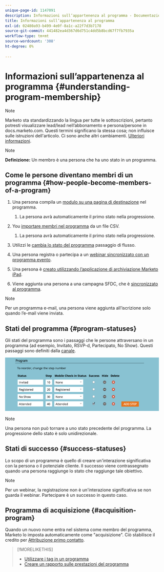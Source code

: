 ```yaml
---
unique-page-id: 1147091
description: Informazioni sull’appartenenza al programma - Documentazione di Marketo - Documentazione del prodotto
title: Informazioni sull’appartenenza al programma
exl-id: 02480a93-b499-4e0f-8a1c-a22f7d3b7178
source-git-commit: 441482ea4d367d6d751c4dd5b8bcd67f7fb7935a
workflow-type: tm+mt
source-wordcount: '308'
ht-degree: 0%

---
```


# Informazioni sull’appartenenza al programma {#understanding-program-membership}

>[!NOTE]
>
>Marketo sta standardizzando la lingua per tutte le sottoscrizioni, pertanto potresti visualizzare lead/lead nell’abbonamento e persona/persone in docs.marketo.com. Questi termini significano la stessa cosa; non influisce sulle istruzioni dell&#39;articolo. Ci sono anche altri cambiamenti. [Ulteriori informazioni](/help/marketo/product-docs/crm-sync/salesforce-sync/understanding-the-salesforce-sync.md).

>[!NOTE]
>
>**Definizione:** Un membro è una persona che ha uno stato in un programma.

## Come le persone diventano membri di un programma {#how-people-become-members-of-a-program}

1. Una persona compila un [modulo su una pagina di destinazione](/help/marketo/getting-started/quick-wins/landing-page-with-a-form.md) nel programma.

   1. La persona avrà automaticamente il primo stato nella progressione.

1. You [importare membri nel programma](/help/marketo/product-docs/core-marketo-concepts/programs/working-with-programs/import-members-from-a-spreadsheet-into-a-program.md) da un file CSV.

   1. La persona avrà automaticamente il primo stato nella progressione.

1. Utilizzi le [cambia lo stato del programma](/help/marketo/product-docs/core-marketo-concepts/smart-campaigns/program-flow-actions/change-program-status.md) passaggio di flusso.
1. Una persona registra o partecipa a un [webinar sincronizzato con un programma evento](/help/marketo/product-docs/demand-generation/events/events/launchpoint-event-partners.md).
1. Una persona è [creato utilizzando l’applicazione di archiviazione Marketo iPad](/help/marketo/product-docs/core-marketo-concepts/mobile-apps/event-check-in/check-people-into-your-event-from-your-tablet.md).
1. Viene aggiunta una persona a una campagna SFDC, che è [sincronizzato al programma](/help/marketo/product-docs/crm-sync/salesforce-sync/sfdc-sync-details/sfdc-sync-campaign-sync.md).

>[!NOTE]
>
>Per un programma e-mail, una persona viene aggiunta all’iscrizione solo quando l’e-mail viene inviata.

## Stati del programma {#program-statuses}

Gli stati del programma sono i passaggi che le persone attraversano in un programma (ad esempio, Invitato, RSVP-d, Partecipato, No Show). Questi passaggi sono definiti dalla [canale](/help/marketo/product-docs/administration/tags/create-a-program-channel.md).

![](assets/image2015-2-5-15-3a14-3a48.png)

>[!NOTE]
>
>Una persona non può tornare a uno stato precedente del programma. La progressione dello stato è solo unidirezionale.

## Stati di successo {#success-statuses}

Lo scopo di un programma è quello di creare un&#39;interazione significativa con la persona o il potenziale cliente. Il successo viene contrassegnato quando una persona raggiunge lo stato che raggiunge tale obiettivo.

>[!NOTE]
>
>Per un webinar, la registrazione non è un&#39;interazione significativa se non guarda il webinar. Partecipare è un successo in questo caso.

## Programma di acquisizione  {#acquisition-program}

Quando un nuovo nome entra nel sistema come membro del programma, Marketo lo imposta automaticamente come &quot;acquisizione&quot;. Ciò stabilisce il credito per [Attribuzione primo contatto](/help/marketo/product-docs/reporting/revenue-cycle-analytics/revenue-tools/attribution/understanding-attribution.md).

>[!MORELIKETHIS]
>
>* [Utilizzare i tag in un programma](/help/marketo/product-docs/core-marketo-concepts/programs/working-with-programs/understanding-tags/use-tags-in-a-program.md)
>* [Creare un rapporto sulle prestazioni del programma](/help/marketo/product-docs/core-marketo-concepts/programs/program-performance-report/create-a-program-performance-report.md)

